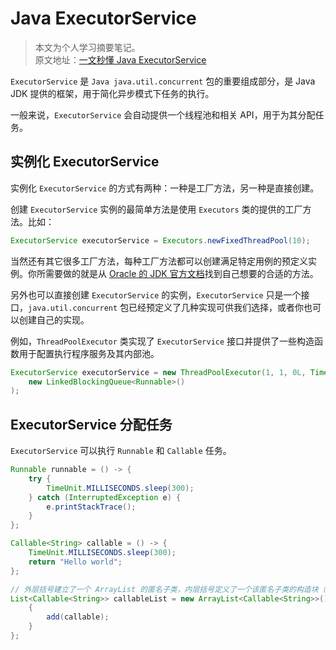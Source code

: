 # Java ExecutorService

> 本文为个人学习摘要笔记。  
> 原文地址：[一文秒懂 Java ExecutorService](https://www.twle.cn/c/yufei/javatm/javatm-basic-executorservice.html)

`ExecutorService` 是 `Java java.util.concurrent` 包的重要组成部分，是 Java JDK 提供的框架，用于简化异步模式下任务的执行。

一般来说，`ExecutorService` 会自动提供一个线程池和相关 API，用于为其分配任务。

## 实例化 ExecutorService

实例化 `ExecutorService` 的方式有两种：一种是工厂方法，另一种是直接创建。

创建 `ExecutorService` 实例的最简单方法是使用 `Executors` 类的提供的工厂方法。比如：

```java
ExecutorService executorService = Executors.newFixedThreadPool(10);
```

当然还有其它很多工厂方法，每种工厂方法都可以创建满足特定用例的预定义实例。你所需要做的就是从 [Oracle 的 JDK 官方文档](https://docs.oracle.com/javase/7/docs/api/java/util/concurrent/Executors.html)找到自己想要的合适的方法。

另外也可以直接创建 `ExecutorService` 的实例，`ExecutorService` 只是一个接口，`java.util.concurrent` 包已经预定义了几种实现可供我们选择，或者你也可以创建自己的实现。

例如，`ThreadPoolExecutor` 类实现了 `ExecutorService` 接口并提供了一些构造函数用于配置执行程序服务及其内部池。

```java
ExecutorService executorService = new ThreadPoolExecutor(1, 1, 0L, TimeUnit.MILLISECONDS,
    new LinkedBlockingQueue<Runnable>()
);
```

## ExecutorService 分配任务

`ExecutorService` 可以执行 `Runnable` 和 `Callable` 任务。

```java
Runnable runnable = () -> {
    try {
        TimeUnit.MILLISECONDS.sleep(300);
    } catch (InterruptedException e) {
        e.printStackTrace();
    }
};

Callable<String> callable = () -> {
    TimeUnit.MILLISECONDS.sleep(300);
    return "Hello world";
};

// 外层括号建立了一个 ArrayList 的匿名子类，内层括号定义了一个该匿名子类的构造块（构造对象时会自动执行的代码块）
List<Callable<String>> callableList = new ArrayList<Callable<String>>() {
    {
        add(callable);
    }
};
```
